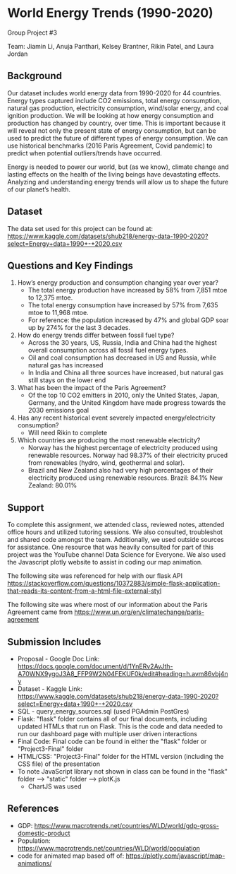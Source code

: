 # World Energy Trends (1990-2020)
Group Project #3

Team: Jiamin Li, Anuja Panthari, Kelsey Brantner, Rikin Patel, and Laura Jordan

## Background
Our dataset includes world energy data from 1990-2020 for 44 countries. Energy types captured include CO2 emissions, total energy consumption, natural gas production, electricity consumption, wind/solar energy, and coal ignition production. We will be looking at how energy consumption and production has changed by country, over time. This is important because it will reveal not only the present state of energy consumption, but can be used to predict the future of different types of energy consumption. We can use historical benchmarks (2016 Paris Agreement, Covid pandemic) to predict when potential outliers/trends have occurred. 

Energy is needed to power our world, but (as we know), climate change and lasting effects on the health of the living beings have devastating effects. Analyzing and understanding energy trends will allow us to shape the future of our planet’s health. 

## Dataset
The data set used for this project can be found at: https://www.kaggle.com/datasets/shub218/energy-data-1990-2020?select=Energy+data+1990+-+2020.csv

## Questions and Key Findings
1. How’s energy production and consumption changing year over year?
   * The total energy production have increased by 58% from 7,851 mtoe to 12,375 mtoe.
   * The total energy consumption have increased by 57% from 7,635 mtoe to 11,968 mtoe.
   * For reference: the population increased by 47% and global GDP soar up by 274% for the last 3 decades. 
2. How do energy trends differ between fossil fuel type?
   * Across the 30 years, US, Russia, India and China had the highest overall consumption across all fossil fuel energy types.
   * Oil and coal consumption has decreased in US and Russia, while natural gas has increased
   * In India and China all three sources have increased, but natural gas still stays on the lower end
3. What has been the impact of the Paris Agreement?
   * Of the top 10 CO2 emitters in 2010, only the United States, Japan, Germany, and the United Kingdom have made progress towards the 2030 emissions goal
4. Has any recent historical event severely impacted energy/electricity consumption?
   * Will need Rikin to complete
5. Which countries are producing the most renewable electricity?
   * Norway has the highest percentage of electricity produced using renewable resources. Norway had 98.37% of their electricity pruced from renewables (hydro, wind, geothermal and solar).
   * Brazil and New Zealand also had very high percentages of their electricity produced using renewable resources.
Brazil: 84.1%
New Zealand: 80.01%

## Support
To complete this assignment, we attended class, reviewed notes, attended office hours and utilized tutoring sessions. We also consulted, troubleshot and shared code amongst the team. Additionally, we used outside sources for assistance. One resource that was heavily consulted for part of this project was the YouTube channel Data Science for Everyone. We also used the Javascript plotly website to assist in coding our map animation. 

The following site was referenced for help with our flask API
https://stackoverflow.com/questions/10372883/simple-flask-application-that-reads-its-content-from-a-html-file-external-styl

The following site was where most of our information about the Paris Agreement came from
https://www.un.org/en/climatechange/paris-agreement

## Submission Includes 
* Proposal - Google Doc Link: https://docs.google.com/document/d/1YnERv2AvJth-A70WNX9ygoJ3A8_FFP9W2N04FEKUF0k/edit#heading=h.avm86vbj4ny
* Dataset - Kaggle Link: https://www.kaggle.com/datasets/shub218/energy-data-1990-2020?select=Energy+data+1990+-+2020.csv
* SQL - query_energy_sources.sql (used PGAdmin PostGres)
* Flask: "flask" folder contains all of our final documents, including updated HTMLs that run on Flask. This is the code and data needed to run our dashboard page with multiple user driven interactions
* Final Code: Final code can be found in either the "flask" folder or "Project3-Final" folder
* HTML/CSS: "Project3-Final" folder for the HTML version (including the CSS file) of the presentation
* To note JavaScript library not shown in class can be found in the "flask" folder --> "static" folder --> plotK.js
  * ChartJS was used

## References
* GDP: https://www.macrotrends.net/countries/WLD/world/gdp-gross-domestic-product <br>
* Population: https://www.macrotrends.net/countries/WLD/world/population
* code for animated map based off of: https://plotly.com/javascript/map-animations/
